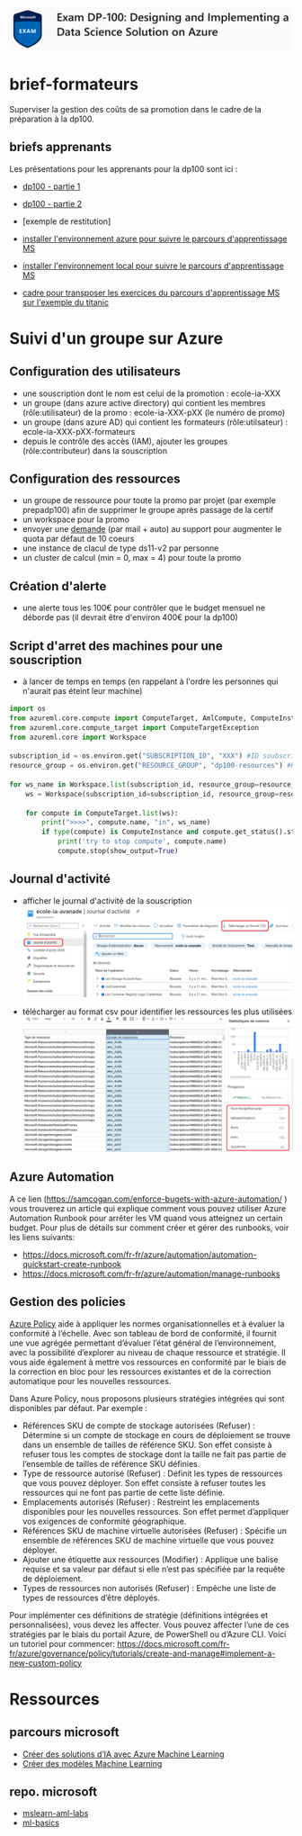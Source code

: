 ![dp100 image](img/dp100.png)

# brief-formateurs

Superviser la gestion des coûts de sa promotion dans le cadre de la préparation à la dp100.

## briefs apprenants

Les présentations pour les apprenants pour la dp100 sont ici :
- [dp100 - partie 1](doc/DP100%20-%20partie1.pdf)
- [dp100 - partie 2](doc/DP100%20-%20partie2.pdf)
- [exemple de restitution]

- [installer l'environnement azure pour suivre le parcours d'apprentissage MS](https://github.com/jtobelem-simplon/dp100-brief-init.git)
- [installer l'environnement local pour suivre le parcours d'apprentissage MS](https://github.com/jtobelem-simplon/dp100-brief-init-expert.git)
- [cadre pour transposer les exercices du parcours d'apprentissage MS sur l'exemple du titanic](https://github.com/jtobelem-simplon/dp100-brief-titanic.git)



# Suivi d'un groupe sur Azure

## Configuration des utilisateurs
- une souscription dont le nom est celui de la promotion : ecole-ia-XXX
- un groupe (dans azure active directory) qui contient les membres (rôle:utilisateur) de la promo : ecole-ia-XXX-pXX (le numéro de promo)
- un groupe (dans azure AD) qui contient les formateurs (rôle:utilsateur) : ecole-ia-XXX-pXX-formateurs
- depuis le contrôle des accès (IAM), ajouter les groupes (rôle:contributeur) dans la souscription

## Configuration des ressources
- un groupe de ressource pour toute la promo par projet (par exemple prepadp100) afin de supprimer le groupe après passage de la certif
- un workspace pour la promo
- envoyer une [demande](https://docs.microsoft.com/fr-fr/azure/azure-portal/supportability/regional-quota-requests) (par mail + auto) au support pour augmenter le quota par défaut de 10 coeurs
- une instance de clacul de type ds11-v2 par personne
- un cluster de calcul (min = 0, max = 4) pour toute la promo

## Création d'alerte
- une alerte tous les 100€ pour contrôler que le budget mensuel ne déborde pas (il devrait être d'environ 400€ pour la dp100) 


## Script d'arret des machines pour une souscription
- à lancer de temps en temps (en rappelant à l'ordre les personnes qui n'aurait pas éteint leur machine)

```python
import os
from azureml.core.compute import ComputeTarget, AmlCompute, ComputeInstance
from azureml.core.compute_target import ComputeTargetException
from azureml.core import Workspace

subscription_id = os.environ.get("SUBSCRIPTION_ID", "XXX") #ID soubscription Azure
resource_group = os.environ.get("RESOURCE_GROUP", "dp100-resources") #Resource group

for ws_name in Workspace.list(subscription_id, resource_group=resource_group):
    ws = Workspace(subscription_id=subscription_id, resource_group=resource_group, workspace_name=ws_name)

    for compute in ComputeTarget.list(ws):
        print(">>>>", compute.name, "in", ws_name)
        if type(compute) is ComputeInstance and compute.get_status().state != 'Stopped':
            print('try to stop compute', compute.name)
            compute.stop(show_output=True)
```

## Journal d'activité
- afficher le journal d'activité de la souscription
![activity azure](img/azure-activity.png)

- télécharger au format csv pour identifier les ressources les plus utilisées
![activity](img/activity.png)

## Azure Automation 

A ce lien (https://samcogan.com/enforce-bugets-with-azure-automation/ ) vous trouverez un article qui explique comment vous pouvez utiliser Azure Automation Runbook pour arrêter les VM quand vous atteignez un certain budget. Pour plus de détails sur comment créer et gérer des runbooks, voir les liens suivants: 

- https://docs.microsoft.com/fr-fr/azure/automation/automation-quickstart-create-runbook 
- https://docs.microsoft.com/fr-fr/azure/automation/manage-runbooks 

## Gestion des policies

[Azure Policy](https://docs.microsoft.com/fr-fr/azure/governance/policy/overview#azure-policy-objects) aide à appliquer les normes organisationnelles et à évaluer la conformité à l’échelle. Avec son tableau de bord de conformité, il fournit une vue agrégée permettant d’évaluer l’état général de l’environnement, avec la possibilité d’explorer au niveau de chaque ressource et stratégie. Il vous aide également à mettre vos ressources en conformité par le biais de la correction en bloc pour les ressources existantes et de la correction automatique pour les nouvelles ressources. 

Dans Azure Policy, nous proposons plusieurs stratégies intégrées qui sont disponibles par défaut. Par exemple : 
 
- Références SKU de compte de stockage autorisées (Refuser) : Détermine si un compte de stockage en cours de déploiement se trouve dans un ensemble de tailles de référence SKU. Son effet consiste à refuser tous les comptes de stockage dont la taille ne fait pas partie de l’ensemble de tailles de référence SKU définies. 
- Type de ressource autorisé (Refuser) : Définit les types de ressources que vous pouvez déployer. Son effet consiste à refuser toutes les ressources qui ne font pas partie de cette liste définie. 
- Emplacements autorisés (Refuser) : Restreint les emplacements disponibles pour les nouvelles ressources. Son effet permet d’appliquer vos exigences de conformité géographique. 
- Références SKU de machine virtuelle autorisées (Refuser) : Spécifie un ensemble de références SKU de machine virtuelle que vous pouvez déployer. 
- Ajouter une étiquette aux ressources (Modifier) : Applique une balise requise et sa valeur par défaut si elle n’est pas spécifiée par la requête de déploiement. 
- Types de ressources non autorisés (Refuser) : Empêche une liste de types de ressources d’être déployés. 

Pour implémenter ces définitions de stratégie (définitions intégrées et personnalisées), vous devez les affecter. Vous pouvez affecter l’une de ces stratégies par le biais du portail Azure, de PowerShell ou d’Azure CLI. Voici un tutoriel pour commencer: https://docs.microsoft.com/fr-fr/azure/governance/policy/tutorials/create-and-manage#implement-a-new-custom-policy 

# Ressources

## parcours microsoft

- [Créer des solutions d’IA avec Azure Machine Learning](https://docs.microsoft.com/fr-fr/learn/paths/build-ai-solutions-with-azure-ml-service/)
- [Créer des modèles Machine Learning](https://docs.microsoft.com/fr-fr/learn/paths/create-machine-learn-models/)

## repo. microsoft

- [mslearn-aml-labs](https://github.com/MicrosoftLearning/mslearn-dp100)
- [ml-basics](https://github.com/microsoftdocs/ml-basics)
 